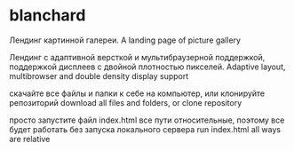 # blanchard

Лендинг картинной галереи.
A landing page of picture gallery

Лендинг с адаптивной версткой и мультибраузерной поддержкой, поддержкой дисплеев с двойной плотностью пикселей. 
Adaptive layout, multibrowser and double density display support

скачайте все файлы и папки к себе на компьютер, или клонируйте репозиторий
download all files and folders, or clone repository

просто запустите файл index.html
все пути относительные, поэтому все будет работать без запуска локального сервера
run index.html
all ways are relative

